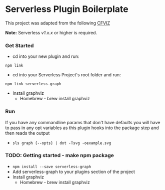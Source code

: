 Serverless Plugin Boilerplate
=============================

This project was adapted from the following [CFVIZ](https://github.com/benbc/cloud-formation-viz/blob/master/cfviz)

**Note:** Serverless *v1.x.x* or higher is required.

### Get Started
* cd into your new plugin and run:
```
npm link
```

* cd into your Serverless Project's root folder and run:
```
npm link serverless-graph
```
* Install graphviz
  * Homebrew - brew install graphviz

### Run
If you have any commandline params that don't have defaults you will have to pass in any opt variables as this plugin hooks into the package step and then reads the output
* `sls graph {--opts} | dot -Tsvg -oexample.svg`

### TODO: Getting started - make npm package
* `npm install --save serverless-graph`
* Add serverless-graph to your plugins section of the project
* Install graphviz
  * Homebrew - brew install graphviz
